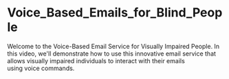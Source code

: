 # Voice_Based_Emails_for_Blind_People
Welcome to the Voice-Based Email Service for Visually Impaired People. In this video, we'll demonstrate how to use this innovative email service that allows visually impaired individuals to interact with their emails using voice commands.
